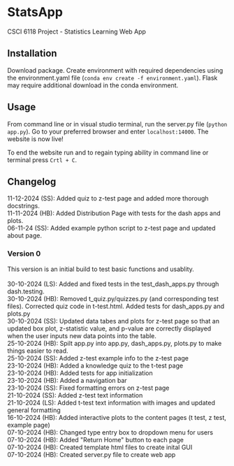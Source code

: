 # StatsApp
CSCI 6118 Project - Statistics Learning Web App 

## Installation 
Download package. Create environment with required dependencies using the environment.yaml file (`conda env create -f environment.yaml`). Flask may require additional download in the conda environment.

## Usage
From command line or in visual studio terminal, run the server.py file (`python app.py`). Go to your preferred browser and enter `localhost:14000`. The website is now live! 

To end the website run and to regain typing ability in command line or terminal press `Crtl + C`. 

## Changelog
11-12-2024 (SS): Added quiz to z-test page and added more thorough docstrings. <br>
11-11-2024 (HB): Added Distribution Page with tests for the dash apps and plots. <br/>
06-11-24 (SS): Added example python script to z-test page and updated about page. <br/>

### Version 0
This version is an initial build to test basic functions and usablity. </br>
</br>
30-10-2024 (LS): Added and fixed tests in the test_dash_apps.py through dash.testing. </br>
30-10-2024 (HB): Removed t_quiz.py/quizzes.py (and corresponding test files). Corrected quiz code in t-test.html. Added tests for dash_apps.py and plots.py</br>
30-10-2024 (SS): Updated data tabes and plots for z-test page so that an updated box plot, z-statistic value, and p-value are correctly displayed when the user inputs new data points into the table. </br>
25-10-2024 (HB): Spilt app.py into app.py, dash_apps.py, plots.py to make things easier to read. </br>
25-10-2024 (SS): Added z-test example info to the z-test page </br>
23-10-2024 (HB): Added a knowledge quiz to the t-test page<br/>
23-10-2024 (HB): Added tests for app initialization <br/>
23-10-2024 (HB): Added a navigation bar <br/>
23-10-2024 (SS): Fixed formatting errors on z-test page <br>
21-10-2024 (SS): Added z-test text information <br/>
21-10-2024 (LS): Added t-test text information with images and updated general formatting <br/>
16-10-2024 (HB): Added interactive plots to the content pages (t test, z test, example page) <br/>
07-10-2024 (HB): Changed type entry box to dropdown menu for users <br/>
07-10-2024 (HB): Added "Return Home" button to each page <br/>
07-10-2024 (HB): Created template html files to create inital GUI <br/>
07-10-2024 (HB): Created server.py file to create web app <br/>
